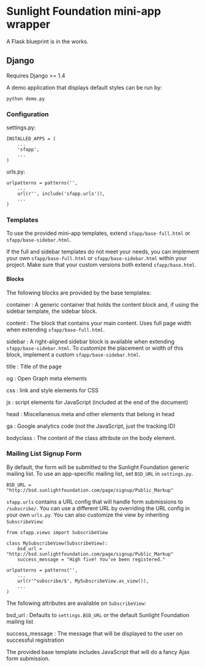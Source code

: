 # Sunlight Foundation mini-app wrapper

A Flask blueprint is in the works.

## Django

Requires Django >= 1.4

A demo application that displays default styles can be run by:

	python demo.py

### Configuration

settings.py:

	INSTALLED_APPS = (
		...
		'sfapp',
		...
	)


urls.py:
	
	urlpatterns = patterns('',
		...
		url(r'', include('sfapp.urls')),
		...
	)

### Templates

To use the provided mini-app templates, extend `sfapp/base-full.html` or `sfapp/base-sidebar.html`.

If the full and sidebar templates do not meet your needs, you can implement your own `sfapp/base-full.html` or `sfapp/base-sidebar.html` within your project. Make sure that your custom versions both extend `sfapp/base.html`.

#### Blocks

The following blocks are provided by the base templates:

container
:	A generic container that holds the content block and, if using the sidebar template, the sidebar block.

content
:	The block that contains your main content. Uses full page width when extending `sfapp/base-full.html`.

sidebar
:	A right-aligned sidebar block is available when extending `sfapp/base-sidebar.html`. To customize the placement or width of this block, implement a custom `sfapp/base-sidebar.html`.

title
:	Title of the page

og
:	Open Graph meta elements

css
:	link and style elements for CSS

js
:	script elements for JavaScript (included at the end of the document)

head
:	Miscellaneous meta and other elements that belong in head

ga
:	Google analytics code (not the JavaScript, just the tracking ID)

bodyclass
:	The content of the class attribute on the body element.

### Mailing List Signup Form

By default, the form will be submitted to the Sunlight Foundation generic mailing list. To use an app-specific mailing list, set `BSD_URL` in `settings.py`.

	BSD_URL = "http://bsd.sunlightfoundation.com/page/signup/Public_Markup"

`sfapp.urls` contains a URL config that will handle form submissions to `/subscribe/`. You can use a different URL by overriding the URL config in your own `urls.py`. You can also customize the view by inheriting `SubscribeView`:

	from sfapp.views import SubscribeView

	class MySubscribeView(SubscribeView):
		bsd_url = "http://bsd.sunlightfoundation.com/page/signup/Public_Markup"
		success_message = "High five! You've been registered."

	urlpatterns = patterns('',
		...
		url(r'^subscribe/$', MySubscribeView.as_view()),
		...
	)

The following attributes are available on `SubscribeView`:

bsd_url
:	Defaults to `settings.BSD_URL` or the default Sunlight Foundation mailing list

success_message
:	The message that will be displayed to the user on successful registration

The provided base template includes JavaScript that will do a fancy Ajax form submission.